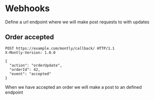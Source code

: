 # Webhooks

Define a url endpoint where we will make post requests to with updates

## Order accepted

```http
POST https://example.com/montly/callback/ HTTP/1.1
X-Montly-Version: 1.0.0

{
  "action": "orderUpdate",
  "orderId": 42,
  "event": "accepted"
}
```

When we have accepted an order we will make a post to an defined endpoint
